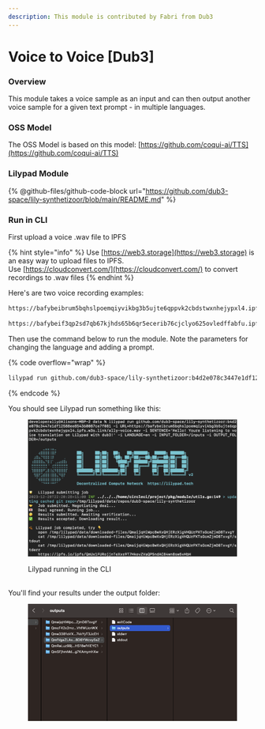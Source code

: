 ```yaml
---
description: This module is contributed by Fabri from Dub3
---
```


# Voice to Voice \[Dub3]

### Overview

This module takes a voice sample as an input and can then output another voice sample for a given text prompt - in multiple languages.

### OSS Model

The OSS Model is based on this model: [https://github.com/coqui-ai/TTS](https://github.com/coqui-ai/TTS)

### Lilypad Module

{% @github-files/github-code-block url="https://github.com/dub3-space/lily-synthetizoor/blob/main/README.md" %}

### Run in CLI

First upload a voice .wav file to IPFS

{% hint style="info" %}
Use [https://web3.storage](https://web3.storage) is an easy way to upload files to IPFS.\
Use [https://cloudconvert.com/](https://cloudconvert.com/) to convert recordings to .wav files
{% endhint %}

Here's are two voice recording examples:&#x20;

```bash
https://bafybeibrum5bqhslpoemqiyvikbg3b5ujte6qppvk2cbdstwxnhejypxl4.ipfs.w3s.link/ally-voice.wav
```

```bash
https://bafybeif3qp2sd7qb67kjhds65b6qr5ecerib76cjclyo625ovledffabfu.ipfs.w3s.link/
```

Then use the command below to run the module. Note the parameters for changing the language and adding a prompt.

{% code overflow="wrap" %}
```bash
lilypad run github.com/dub3-space/lily-synthetizoor:b4d2e078c3447e1df12588ee854360087ce7f081 -i URL=https://bafybeibrum5bqhslpoemqiyvikbg3b5ujte6qppvk2cbdstwxnhejypxl4.ipfs.w3s.link/ally-voice.wav -i SENTENCE='Hello! Youre listening to voice translation on Lilypad with dub3!' -i LANGUAGE=en -i INPUT_FOLDER=/inputs -i OUTPUT_FOLDER=/outputs
```
{% endcode %}



You should see Lilypad run something like this:&#x20;

<figure><img src="../.gitbook/assets/image.png" alt=""><figcaption><p>Lilypad running in the CLI</p></figcaption></figure>

\
You'll find your results under the output folder:

<figure><img src="../.gitbook/assets/image (1).png" alt=""><figcaption></figcaption></figure>

